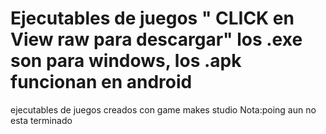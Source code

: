 # Ejecutables de juegos " CLICK en View raw para descargar" los .exe son para windows, los .apk funcionan en android
ejecutables de juegos creados  con game  makes studio 
Nota:poing aun no esta  terminado

